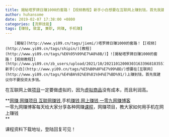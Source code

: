 ```yaml
---
title: 揭秘塔罗牌日赚1000的套路！【视频教程】新手小白想要在互联网上赚到钱，首先我建议你不要投资太多钱。
author: huhansome
date: 2019-02-07 17:38:00 +0800
categories: [流弊技能]
tags: [赚钱, 致富, 兼职, 网赚, 手机赚]
---
```



        [揭秘](http://www.yi09.cn/tags/jiemi/)塔罗牌日赚1000的套路！【[视频](http://www.yi09.cn/tags/shipin/)[教程](http://www.yi09.cn/tags/%E6%95%99%E7%A8%8B/)】![揭秘塔罗牌日赚1000的套路！【视频教程】](http://www.yi09.cn/zb_users/upload/2021/10/20211012000303163396818355137.png)新手[小白](http://www.yi09.cn/tags/%E5%B0%8F%E7%99%BD/)想要在[互联网](http://www.yi09.cn/tags/%E4%BA%92%E8%81%94%E7%BD%91/)上赚到钱，首先我建议你不要投资太多钱。

在互联网上做[项目](http://www.yi09.cn/tags/%E9%A1%B9%E7%9B%AE/)一定要做虚拟的，因为[虚拟商品](http://www.yi09.cn/tags/%E8%99%9A%E6%8B%9F%E5%95%86%E5%93%81/)没有成本，而且利润高。

**[网赚](http://www.yi09.cn/tags/%E7%BD%91%E8%B5%9A/),[网赚项目](http://www.yi09.cn/tags/%E7%BD%91%E8%B5%9A%E9%A1%B9%E7%9B%AE/),[互联网赚钱](http://www.yi09.cn/tags/%E4%BA%92%E8%81%94%E7%BD%91%E8%B5%9A%E9%92%B1/),手机[赚钱](http://www.yi09.cn/tags/%E8%B5%9A%E9%92%B1/),[网上赚钱](http://www.yi09.cn/tags/%E7%BD%91%E4%B8%8A%E8%B5%9A%E9%92%B1/),[一零九网赚博客](http://www.yi09.cn/tags/%E4%B8%80%E9%9B%B6%E4%B9%9D%E7%BD%91%E8%B5%9A%E5%8D%9A%E5%AE%A2/)  
一零九网赚博客每天给大家分享各种网赚[课程](http://www.yi09.cn/tags/%E8%AF%BE%E7%A8%8B/)，网赚项目，教大家如何用手机在网上赚钱  
**  
  
  

课程资料下载地址，登陆回复可见！

